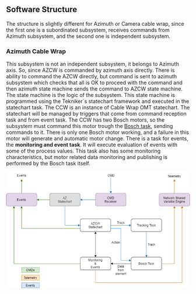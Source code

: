 ## Software Structure
The structure is slightly different for Azimuth or Camera cable wrap, since the first one is a subordinated subsystem, receives commands from Azimuth subsystem, and the second one is independent subsystem.

### Azimuth Cable Wrap

This subsystem is not an independent subsystem, it belongs to Azimuth axis. So, since AZCW is commanded by azimuth axis directly. There is ability to command the AZCW directly, but command is sent to azimuth subsystem which checks that all is OK to proceed with the command and then azimuth state machine sends the command to AZCW state machine. 
The state machine is the logic of the subsystem. This state machine is programmed using the Tekniker´s statechart framework and executed in the statechart task. The CCW is an instance of Cable Wrap OMT statechart. The statechart will be managed by triggers that come from command reception task and from event task. The CCW has two Bosch motors, so the subsystem must command this motor trough the [Bosch task](../Bosch&#32;Task/Introduction.md#Bosch&#32;Task), sending commands to it. There is only one Bosch motor working, and a failure in this motor will generate and automatic motor change.
There is a task for events, the **monitoring and event task**. It will execute evaluation of events with some of the process values. This task also has some monitoring characteristics, but motor related data monitoring and publishing is performed by the Bosch task itself.

![Azimuth cable wrap tasks structure.\label{AZCWTaskStructure}](../Resources/figures/AzimuthAndCameraCableWrap/AZCW_SubsystemStructure.png)